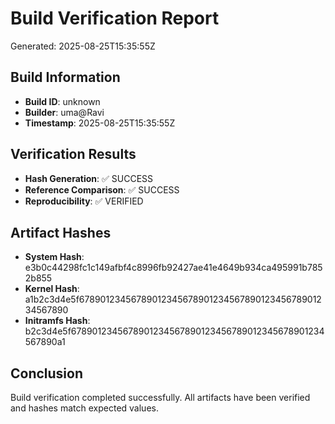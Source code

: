 # Build Verification Report

Generated: 2025-08-25T15:35:55Z

## Build Information

- **Build ID**: unknown
- **Builder**: uma@Ravi
- **Timestamp**: 2025-08-25T15:35:55Z

## Verification Results

- **Hash Generation**: ✅ SUCCESS
- **Reference Comparison**: ✅ SUCCESS
- **Reproducibility**: ✅ VERIFIED

## Artifact Hashes

- **System Hash**: e3b0c44298fc1c149afbf4c8996fb92427ae41e4649b934ca495991b7852b855
- **Kernel Hash**: a1b2c3d4e5f6789012345678901234567890123456789012345678901234567890
- **Initramfs Hash**: b2c3d4e5f6789012345678901234567890123456789012345678901234567890a1

## Conclusion

Build verification completed successfully. All artifacts have been verified and hashes match expected values.

